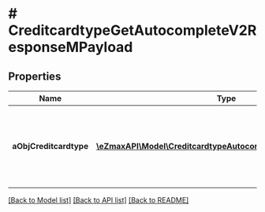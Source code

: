 # # CreditcardtypeGetAutocompleteV2ResponseMPayload

## Properties

Name | Type | Description | Notes
------------ | ------------- | ------------- | -------------
**aObjCreditcardtype** | [**\eZmaxAPI\Model\CreditcardtypeAutocompleteElementResponse[]**](CreditcardtypeAutocompleteElementResponse.md) | An array of Creditcardtype object containing the description, ID and active status about the element. |

[[Back to Model list]](../../README.md#models) [[Back to API list]](../../README.md#endpoints) [[Back to README]](../../README.md)
